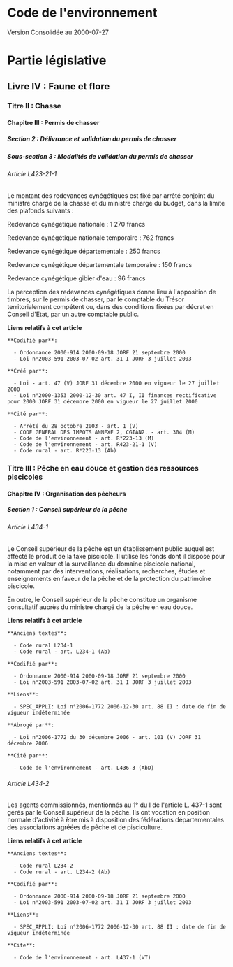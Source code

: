 # Code de l'environnement  
Version Consolidée au 2000-07-27

# Partie législative

## Livre IV : Faune et flore

### Titre II : Chasse

#### Chapitre III : Permis de chasser

##### Section 2 : Délivrance et validation du permis de chasser

##### Sous-section 3 : Modalités de validation du permis de chasser

###### Article L423-21-1

Le montant des redevances cynégétiques est fixé par arrêté conjoint du ministre chargé de la chasse et du ministre chargé du
budget, dans la limite des plafonds suivants :

Redevance cynégétique nationale : 1 270 francs

Redevance cynégétique nationale temporaire : 762 francs

Redevance cynégétique départementale : 250 francs

Redevance cynégétique départementale temporaire : 150 francs

Redevance cynégétique gibier d'eau : 96 francs

La perception des redevances cynégétiques donne lieu à l'apposition de timbres, sur le permis de chasser, par le comptable du
Trésor territorialement compétent ou, dans des conditions fixées par décret en Conseil d'Etat, par un autre comptable public.

**Liens relatifs à cet article**

	**Codifié par**:

	  - Ordonnance 2000-914 2000-09-18 JORF 21 septembre 2000
	  - Loi n°2003-591 2003-07-02 art. 31 I JORF 3 juillet 2003

	**Créé par**:

	  - Loi - art. 47 (V) JORF 31 décembre 2000 en vigueur le 27 juillet 2000
	  - Loi n°2000-1353 2000-12-30 art. 47 I, II finances rectificative pour 2000 JORF 31 décembre 2000 en vigueur le 27 juillet 2000

	**Cité par**:

	  - Arrêté du 28 octobre 2003 - art. 1 (V)
	  - CODE GENERAL DES IMPOTS ANNEXE 2, CGIAN2. - art. 304 (M)
	  - Code de l'environnement - art. R*223-13 (M)
	  - Code de l'environnement - art. R423-21-1 (V)
	  - Code rural - art. R*223-13 (Ab)


### Titre III : Pêche en eau douce et gestion des ressources piscicoles

#### Chapitre IV : Organisation des pêcheurs

##### Section 1 : Conseil supérieur de la pêche

###### Article L434-1

Le Conseil supérieur de la pêche est un établissement public auquel est affecté le produit de la taxe piscicole. Il utilise
les fonds dont il dispose pour la mise en valeur et la surveillance du domaine piscicole national, notamment par des
interventions, réalisations, recherches, études et enseignements en faveur de la pêche et de la protection du patrimoine
piscicole.

En outre, le Conseil supérieur de la pêche constitue un organisme consultatif auprès du ministre chargé de la pêche en eau
douce.

**Liens relatifs à cet article**

	**Anciens textes**:

	  - Code rural L234-1
	  - Code rural - art. L234-1 (Ab)

	**Codifié par**:

	  - Ordonnance 2000-914 2000-09-18 JORF 21 septembre 2000
	  - Loi n°2003-591 2003-07-02 art. 31 I JORF 3 juillet 2003

	**Liens**:

	  - SPEC_APPLI: Loi n°2006-1772 2006-12-30 art. 88 II : date de fin de vigueur indéterminée

	**Abrogé par**:

	  - Loi n°2006-1772 du 30 décembre 2006 - art. 101 (V) JORF 31 décembre 2006

	**Cité par**:

	  - Code de l'environnement - art. L436-3 (AbD)


###### Article L434-2

Les agents commissionnés, mentionnés au 1° du I de l'article L. 437-1 sont gérés par le Conseil supérieur de la pêche. Ils
ont vocation en position normale d'activité à être mis à disposition des fédérations départementales des associations agréées
de pêche et de pisciculture.

**Liens relatifs à cet article**

	**Anciens textes**:

	  - Code rural L234-2
	  - Code rural - art. L234-2 (Ab)

	**Codifié par**:

	  - Ordonnance 2000-914 2000-09-18 JORF 21 septembre 2000
	  - Loi n°2003-591 2003-07-02 art. 31 I JORF 3 juillet 2003

	**Liens**:

	  - SPEC_APPLI: Loi n°2006-1772 2006-12-30 art. 88 II : date de fin de vigueur indéterminée

	**Cite**:

	  - Code de l'environnement - art. L437-1 (VT)


